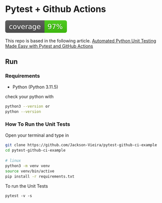 # Pytest + Github Actions
[![Coverage Status](coverage.svg)](https://github.com/Jackson-Vieira/pytest-github-ci-example)

This repo is based in the following article.
[Automated Python Unit Testing Made Easy with Pytest and GitHub Actions](https://pytest-with-eric.com/integrations/pytest-github-actions/)

## Run

### Requirements
* Python (Python 3.11.5)

check your python with 
```sh
python3 --version or
python --version
```

### How To Run the Unit Tests

Open your terminal and type in

```sh
git clone https://github.com/Jackson-Vieira/pytest-github-ci-example
cd pytest-github-ci-example

# linux
python3 -m venv venv
source venv/bin/active
pip install -r requirements.txt
```

To run the Unit Tests
```commandline
pytest -v -s
```
